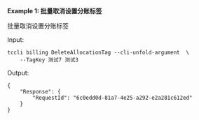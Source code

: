**Example 1: 批量取消设置分账标签**

批量取消设置分账标签

Input: 

```
tccli billing DeleteAllocationTag --cli-unfold-argument  \
    --TagKey 测试7 测试3
```

Output: 
```
{
    "Response": {
        "RequestId": "6c0edd0d-81a7-4e25-a292-e2a281c612ed"
    }
}
```

